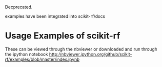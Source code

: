 Decprecated. 

examples have been integrated into scikit-rf/docs

Usage Examples of scikit-rf
=============================

These can be viewed through the nbviewer or downloaded and run through the ipython notebook 
http://nbviewer.ipython.org/github/scikit-rf/examples/blob/master/index.ipynb
